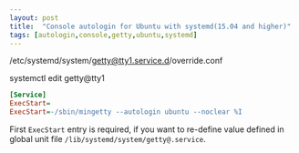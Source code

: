 ```yaml
---
layout: post
title:  "Console autologin for Ubuntu with systemd(15.04 and higher)"
tags: [autologin,console,getty,ubuntu,systemd]
---
```


/etc/systemd/system/getty@tty1.service.d/override.conf

systemctl edit getty@tty1

```ini
[Service]
ExecStart=
ExecStart=-/sbin/mingetty --autologin ubuntu --noclear %I
```

First `ExecStart` entry is required, if you want to re-define value defined in global unit file `/lib/systemd/system/getty@.service`.
